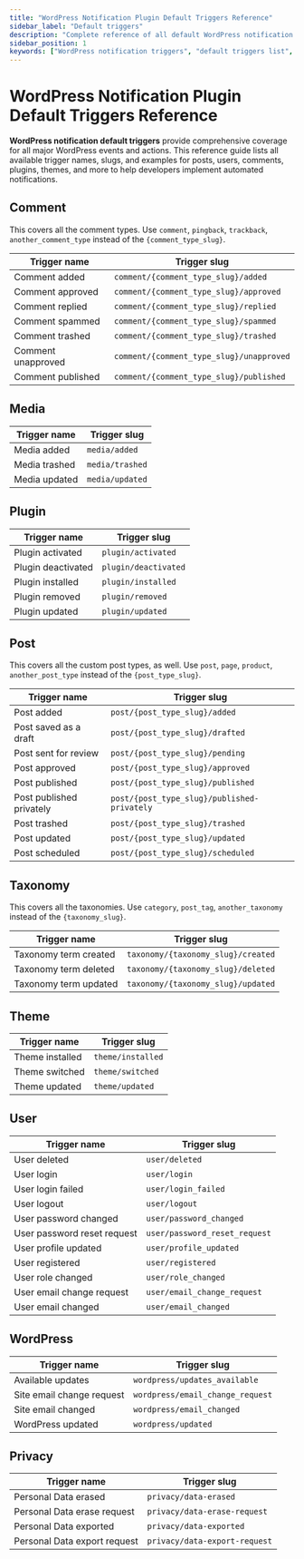 ```yaml
---
title: "WordPress Notification Plugin Default Triggers Reference"
sidebar_label: "Default triggers"
description: "Complete reference of all default WordPress notification triggers. Find trigger names, slugs, and examples for posts, users, comments, plugins and more."
sidebar_position: 1
keywords: ["WordPress notification triggers", "default triggers list", "trigger slugs", "post triggers", "user triggers", "comment triggers", "plugin triggers", "notification API reference"]
---
```


# WordPress Notification Plugin Default Triggers Reference

**WordPress notification default triggers** provide comprehensive coverage for all major WordPress events and actions. This reference guide lists all available trigger names, slugs, and examples for posts, users, comments, plugins, themes, and more to help developers implement automated notifications.

## Comment

This covers all the comment types. Use `comment`, `pingback`, `trackback`, `another_comment_type` instead of the `{comment_type_slug}`.

| Trigger name       | Trigger slug                             |
| ------------------ | ---------------------------------------- |
| Comment added      | `comment/{comment_type_slug}/added`      |
| Comment approved   | `comment/{comment_type_slug}/approved`   |
| Comment replied    | `comment/{comment_type_slug}/replied`    |
| Comment spammed    | `comment/{comment_type_slug}/spammed`    |
| Comment trashed    | `comment/{comment_type_slug}/trashed`    |
| Comment unapproved | `comment/{comment_type_slug}/unapproved` |
| Comment published  | `comment/{comment_type_slug}/published`  |

## Media

| Trigger name  | Trigger slug    |
| ------------- | --------------- |
| Media added   | `media/added`   |
| Media trashed | `media/trashed` |
| Media updated | `media/updated` |

## Plugin

| Trigger name       | Trigger slug         |
| ------------------ | -------------------- |
| Plugin activated   | `plugin/activated`   |
| Plugin deactivated | `plugin/deactivated` |
| Plugin installed   | `plugin/installed`   |
| Plugin removed     | `plugin/removed`     |
| Plugin updated     | `plugin/updated`     |

## Post

This covers all the custom post types, as well. Use `post`, `page`, `product`, `another_post_type` instead of the `{post_type_slug}`.

| Trigger name             | Trigger slug                                |
| ------------------------ | ------------------------------------------- |
| Post added               | `post/{post_type_slug}/added`               |
| Post saved as a draft    | `post/{post_type_slug}/drafted`             |
| Post sent for review     | `post/{post_type_slug}/pending`             |
| Post approved            | `post/{post_type_slug}/approved`            |
| Post published           | `post/{post_type_slug}/published`           |
| Post published privately | `post/{post_type_slug}/published-privately` |
| Post trashed             | `post/{post_type_slug}/trashed`             |
| Post updated             | `post/{post_type_slug}/updated`             |
| Post scheduled           | `post/{post_type_slug}/scheduled`           |

## Taxonomy

This covers all the taxonomies. Use `category`, `post_tag`, `another_taxonomy` instead of the `{taxonomy_slug}`.

| Trigger name          | Trigger slug                       |
| --------------------- | ---------------------------------- |
| Taxonomy term created | `taxonomy/{taxonomy_slug}/created` |
| Taxonomy term deleted | `taxonomy/{taxonomy_slug}/deleted` |
| Taxonomy term updated | `taxonomy/{taxonomy_slug}/updated` |

## Theme

| Trigger name    | Trigger slug      |
| --------------- | ----------------- |
| Theme installed | `theme/installed` |
| Theme switched  | `theme/switched`  |
| Theme updated   | `theme/updated`   |

## User

| Trigger name                | Trigger slug                  |
| --------------------------- | ----------------------------- |
| User deleted                | `user/deleted`                |
| User login                  | `user/login`                  |
| User login failed           | `user/login_failed`           |
| User logout                 | `user/logout`                 |
| User password changed       | `user/password_changed`       |
| User password reset request | `user/password_reset_request` |
| User profile updated        | `user/profile_updated`        |
| User registered             | `user/registered`             |
| User role changed           | `user/role_changed`           |
| User email change request   | `user/email_change_request`   |
| User email changed          | `user/email_changed`          |

## WordPress

| Trigger name              | Trigger slug                     |
| ------------------------- | -------------------------------- |
| Available updates         | `wordpress/updates_available`    |
| Site email change request | `wordpress/email_change_request` |
| Site email changed        | `wordpress/email_changed`        |
| WordPress updated         | `wordpress/updated`              |

## Privacy

| Trigger name                 | Trigger slug                  |
| ---------------------------- | ----------------------------- |
| Personal Data erased         | `privacy/data-erased`         |
| Personal Data erase request  | `privacy/data-erase-request`  |
| Personal Data exported       | `privacy/data-exported`       |
| Personal Data export request | `privacy/data-export-request` |